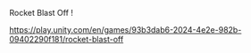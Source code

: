 Rocket Blast Off !

https://play.unity.com/en/games/93b3dab6-2024-4e2e-982b-09402290f181/rocket-blast-off
